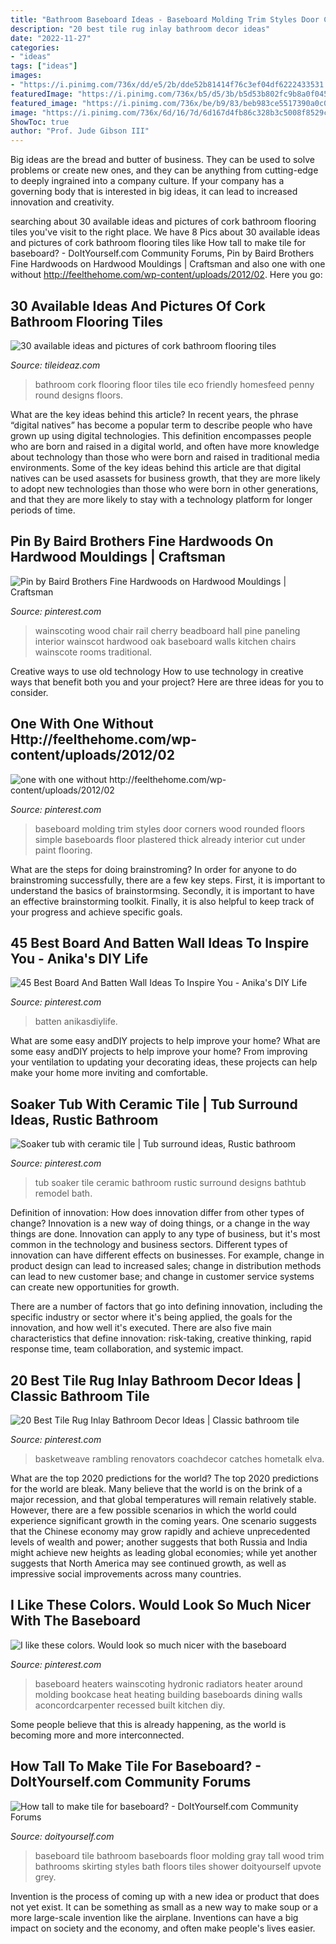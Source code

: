 ```yaml
---
title: "Bathroom Baseboard Ideas - Baseboard Molding Trim Styles Door Corners Wood Rounded Floors Simple Baseboards Floor Plastered Thick Already Interior Cut Under Paint Flooring"
description: "20 best tile rug inlay bathroom decor ideas"
date: "2022-11-27"
categories:
- "ideas"
tags: ["ideas"]
images:
- "https://i.pinimg.com/736x/dd/e5/2b/dde52b81414f76c3ef04df6222433531.jpg"
featuredImage: "https://i.pinimg.com/736x/b5/d5/3b/b5d53b802fc9b8a0f045747d50a95b26.jpg"
featured_image: "https://i.pinimg.com/736x/be/b9/83/beb983ce5517390a0c08851f9928cc31--hydronic-baseboard-heaters-baseboards.jpg"
image: "https://i.pinimg.com/736x/6d/16/7d/6d167d4fb86c328b3c5008f8529cc7a3--baseboard-molding-moldings.jpg"
ShowToc: true
author: "Prof. Jude Gibson III"
---
```



Big ideas are the bread and butter of business. They can be used to solve problems or create new ones, and they can be anything from cutting-edge to deeply ingrained into a company culture. If your company has a governing body that is interested in big ideas, it can lead to increased innovation and creativity.

	

		
searching about 30 available ideas and pictures of cork bathroom flooring tiles you've visit to the right place. We have 8 Pics about 30 available ideas and pictures of cork bathroom flooring tiles like How tall to make tile for baseboard? - DoItYourself.com Community Forums, Pin by Baird Brothers Fine Hardwoods on Hardwood Mouldings | Craftsman and also one with one without http://feelthehome.com/wp-content/uploads/2012/02. Here you go:
		
    
## 30 Available Ideas And Pictures Of Cork Bathroom Flooring Tiles

<img loading=lazy src="http://www.tileideaz.com/wp-content/uploads/2015/11/cork-flooring-bathroom-use.jpg" onerror="this.onerror=null;this.src='https://tse4.mm.bing.net/th?id=OIP.B0vG9wc_ORc_CWM9KK0lKwHaG3&amp;pid=15.1';" alt="30 available ideas and pictures of cork bathroom flooring tiles">

_Source: tileideaz.com_

>bathroom cork flooring floor tiles tile eco friendly homesfeed penny round designs floors. 

	

What are the key ideas behind this article?
In recent years, the phrase “digital natives” has become a popular term to describe people who have grown up using digital technologies. This definition encompasses people who are born and raised in a digital world, and often have more knowledge about technology than those who were born and raised in traditional media environments. Some of the key ideas behind this article are that digital natives can be used asassets for business growth, that they are more likely to adopt new technologies than those who were born in other generations, and that they are more likely to stay with a technology platform for longer periods of time.

    
## Pin By Baird Brothers Fine Hardwoods On Hardwood Mouldings | Craftsman

<img loading=lazy src="https://i.pinimg.com/736x/b3/15/43/b3154356cd2805931111ea0fab465cb3--baseboards-wainscoting.jpg" onerror="this.onerror=null;this.src='https://tse3.mm.bing.net/th?id=OIP.TQv_gNxU6-Mwn0XvzdsEbwHaLD&amp;pid=15.1';" alt="Pin by Baird Brothers Fine Hardwoods on Hardwood Mouldings | Craftsman">

_Source: pinterest.com_

>wainscoting wood chair rail cherry beadboard hall pine paneling interior wainscot hardwood oak baseboard walls kitchen chairs wainscote rooms traditional. 

	

Creative ways to use old technology
How to use technology in creative ways that benefit both you and your project? Here are three ideas for you to consider.

    
## One With One Without Http://feelthehome.com/wp-content/uploads/2012/02

<img loading=lazy src="https://i.pinimg.com/736x/6d/16/7d/6d167d4fb86c328b3c5008f8529cc7a3--baseboard-molding-moldings.jpg" onerror="this.onerror=null;this.src='https://tse2.mm.bing.net/th?id=OIP.158esX-0fVTjQ35c7GJF-wEsCt&amp;pid=15.1';" alt="one with one without http://feelthehome.com/wp-content/uploads/2012/02">

_Source: pinterest.com_

>baseboard molding trim styles door corners wood rounded floors simple baseboards floor plastered thick already interior cut under paint flooring. 

	

What are the steps for doing brainstroming?
In order for anyone to do brainstroming successfully, there are a few key steps. First, it is important to understand the basics of brainstormsing. Secondly, it is important to have an effective brainstorming toolkit. Finally, it is also helpful to keep track of your progress and achieve specific goals.

    
## 45 Best Board And Batten Wall Ideas To Inspire You - Anika&#039;s DIY Life

<img loading=lazy src="https://i.pinimg.com/736x/b5/d5/3b/b5d53b802fc9b8a0f045747d50a95b26.jpg" onerror="this.onerror=null;this.src='https://tse3.mm.bing.net/th?id=OIP.Y89t8gdAC820urlieYB1DwHaLH&amp;pid=15.1';" alt="45 Best Board And Batten Wall Ideas To Inspire You - Anika&#039;s DIY Life">

_Source: pinterest.com_

>batten anikasdiylife. 

	

What are some easy andDIY projects to help improve your home?
What are some easy andDIY projects to help improve your home? From improving your ventilation to updating your decorating ideas, these projects can help make your home more inviting and comfortable.

    
## Soaker Tub With Ceramic Tile | Tub Surround Ideas, Rustic Bathroom

<img loading=lazy src="https://i.pinimg.com/736x/dd/e5/2b/dde52b81414f76c3ef04df6222433531.jpg" onerror="this.onerror=null;this.src='https://tse1.mm.bing.net/th?id=OIP.wNYaIlAGehpegTCZp8uKpwHaFj&amp;pid=15.1';" alt="Soaker tub with ceramic tile | Tub surround ideas, Rustic bathroom">

_Source: pinterest.com_

>tub soaker tile ceramic bathroom rustic surround designs bathtub remodel bath. 

	

Definition of innovation: How does innovation differ from other types of change?
Innovation is a new way of doing things, or a change in the way things are done. Innovation can apply to any type of business, but it's most common in the technology and business sectors.
Different types of innovation can have different effects on businesses. For example, change in product design can lead to increased sales; change in distribution methods can lead to new customer base; and change in customer service systems can create new opportunities for growth.

There are a number of factors that go into defining innovation, including the specific industry or sector where it's being applied, the goals for the innovation, and how well it's executed. There are also five main characteristics that define innovation: risk-taking, creative thinking, rapid response time, team collaboration, and systemic impact.

    
## 20 Best Tile Rug Inlay Bathroom Decor Ideas | Classic Bathroom Tile

<img loading=lazy src="https://i.pinimg.com/736x/51/64/44/5164444c59c05decf0a97b112b9bd2c6.jpg" onerror="this.onerror=null;this.src='https://tse3.mm.bing.net/th?id=OIP.vA7uwOS8j69xvA72TvE0CQHaLD&amp;pid=15.1';" alt="20 Best Tile Rug Inlay Bathroom Decor Ideas | Classic bathroom tile">

_Source: pinterest.com_

>basketweave rambling renovators coachdecor catches hometalk elva. 

	

What are the top 2020 predictions for the world?
The top 2020 predictions for the world are bleak. Many believe that the world is on the brink of a major recession, and that global temperatures will remain relatively stable. However, there are a few possible scenarios in which the world could experience significant growth in the coming years. One scenario suggests that the Chinese economy may grow rapidly and achieve unprecedented levels of wealth and power; another suggests that both Russia and India might achieve new heights as leading global economies; while yet another suggests that North America may see continued growth, as well as impressive social improvements across many countries.

    
## I Like These Colors. Would Look So Much Nicer With The Baseboard

<img loading=lazy src="https://i.pinimg.com/736x/be/b9/83/beb983ce5517390a0c08851f9928cc31--hydronic-baseboard-heaters-baseboards.jpg" onerror="this.onerror=null;this.src='https://tse3.mm.bing.net/th?id=OIP.PpUQ0NR4N2QNQ58uK_2sWwHaFj&amp;pid=15.1';" alt="I like these colors. Would look so much nicer with the baseboard">

_Source: pinterest.com_

>baseboard heaters wainscoting hydronic radiators heater around molding bookcase heat heating building baseboards dining walls aconcordcarpenter recessed built kitchen diy. 

	

Some people believe that this is already happening, as the world is becoming more and more interconnected. 

    
## How Tall To Make Tile For Baseboard? - DoItYourself.com Community Forums

<img loading=lazy src="https://www.doityourself.com/forum/attachments/wall-flooring-indoor-tiling/69356d1470605013-how-tall-make-tile-baseboard-20d1550a7476f88b40b67899d429345f.jpg" onerror="this.onerror=null;this.src='https://tse2.mm.bing.net/th?id=OIP.Iup52y3ZNt8UQQjCcVK9TgAAAA&amp;pid=15.1';" alt="How tall to make tile for baseboard? - DoItYourself.com Community Forums">

_Source: doityourself.com_

>baseboard tile bathroom baseboards floor molding gray tall wood trim bathrooms skirting styles bath floors tiles shower doityourself upvote grey. 

	

Invention is the process of coming up with a new idea or product that does not yet exist. It can be something as small as a new way to make soup or a more large-scale invention like the airplane. Inventions can have a big impact on society and the economy, and often make people's lives easier.

